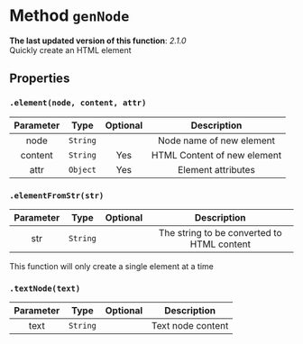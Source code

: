 # Method `genNode`
**The last updated version of this function**: *2.1.0*  
Quickly create an HTML element
## Properties
### `.element(node, content, attr)`
| Parameter | Type | Optional | Description |
| :---: | :---: | :---: | :---: |
| node | `String` |  | Node name of new element |
| content | `String` | Yes | HTML Content of new element |
| attr | `Object` | Yes | Element attributes |
### `.elementFromStr(str)`
| Parameter | Type | Optional | Description |
| :---: | :---: | :---: | :---: |
| str | `String` |  | The string to be converted to HTML content |

This function will only create a single element at a time
### `.textNode(text)`
| Parameter | Type | Optional | Description |
| :---: | :---: | :---: | :---: |
| text | `String` |  | Text node content |
